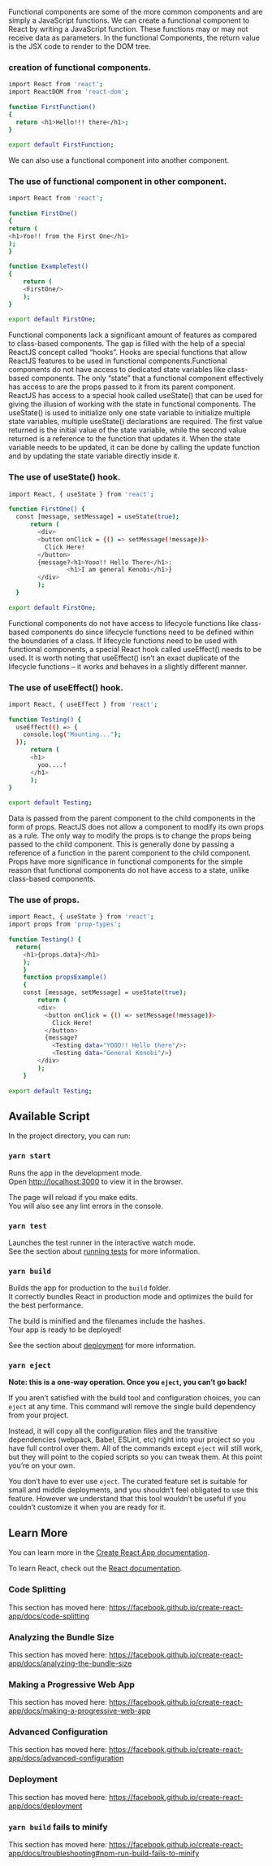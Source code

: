 <p>Functional components are some of the more common components and are simply a JavaScript functions. We can create a functional component to React by writing a JavaScript function. These functions may or may not receive data as parameters. In the functional Components, the return value is the JSX code to render to the DOM tree.</p>

### creation of functional components.
```bash
import React from 'react';  
import ReactDOM from 'react-dom';  
  
function FirstFunction() 
{ 
  return <h1>Hello!!! there</h1>; 
} 
  
export default FirstFunction; 
```

We can also use a functional component into another component.

### The use of functional component in other component.

```bash
import React from 'react';  
  
function FirstOne()  
{ 
return ( 
<h1>Yoo!! from the First One</h1> 
); 
} 
  
function ExampleTest() 
{ 
    return ( 
    <FirstOne/> 
    ); 
} 
  
export default FirstOne; 
```

Functional components lack a significant amount of features as compared to class-based components. The gap is filled with the help of a special ReactJS concept called “hooks”. Hooks are special functions that allow ReactJS features to be used in functional components.Functional components do not have access to dedicated state variables like class-based components. The only “state” that a functional component effectively has access to are the props passed to it from its parent component. ReactJS has access to a special hook called useState() that can be used for giving the illusion of working with the state in functional components. The useState() is used to initialize only one state variable to initialize multiple state variables, multiple useState() declarations are required. The first value returned is the initial value of the state variable, while the second value returned is a reference to the function that updates it. When the state variable needs to be updated, it can be done by calling the update function and by updating the state variable directly inside it.

### The use of useState() hook.
```bash
import React, { useState } from 'react';  
   
function FirstOne() { 
  const [message, setMessage] = useState(true);       
      return ( 
        <div> 
        <button onClick = {() => setMessage(!message)}> 
          Click Here! 
        </button> 
        {message?<h1>Yooo!! Hello There</h1>: 
                <h1>I am general Kenobi</h1>} 
        </div> 
        ); 
  } 
  
export default FirstOne; 

```


Functional components do not have access to lifecycle functions like class-based components do since lifecycle functions need to be defined within the boundaries of a class. If lifecycle functions need to be used with functional components, a special React hook called useEffect() needs to be used. It is worth noting that useEffect() isn’t an exact duplicate of the lifecycle functions – it works and behaves in a slightly different manner.

### The use of useEffect() hook.
```bash
import React, { useEffect } from 'react'; 
  
function Testing() { 
  useEffect(() => { 
    console.log("Mounting..."); 
  }); 
      return ( 
      <h1> 
        yoo....! 
      </h1> 
      ); 
} 
  
export default Testing; 
```



Data is passed from the parent component to the child components in the form of props. ReactJS does not allow a component to modify its own props as a rule. The only way to modify the props is to change the props being passed to the child component. This is generally done by passing a reference of a function in the parent component to the child component. Props have more significance in functional components for the simple reason that functional components do not have access to a state, unlike class-based components.

### The use of props.

```bash
import React, { useState } from 'react';  
import props from 'prop-types'; 
  
function Testing() { 
  return( 
    <h1>{props.data}</h1> 
    ); 
    } 
    function propsExample() 
    {         
    const [message, setMessage] = useState(true); 
        return ( 
        <div> 
          <button onClick = {() => setMessage(!message)}> 
            Click Here! 
          </button> 
          {message? 
            <Testing data="YOOO!! Hello there"/>: 
            <Testing data="General Kenobi"/>} 
        </div> 
        ); 
    } 
  
export default Testing; 
```

## Available Script

In the project directory, you can run:

### `yarn start`

Runs the app in the development mode.<br />
Open [http://localhost:3000](http://localhost:3000) to view it in the browser.

The page will reload if you make edits.<br />
You will also see any lint errors in the console.

### `yarn test`

Launches the test runner in the interactive watch mode.<br />
See the section about [running tests](https://facebook.github.io/create-react-app/docs/running-tests) for more information.

### `yarn build`

Builds the app for production to the `build` folder.<br />
It correctly bundles React in production mode and optimizes the build for the best performance.

The build is minified and the filenames include the hashes.<br />
Your app is ready to be deployed!

See the section about [deployment](https://facebook.github.io/create-react-app/docs/deployment) for more information.

### `yarn eject`

**Note: this is a one-way operation. Once you `eject`, you can’t go back!**

If you aren’t satisfied with the build tool and configuration choices, you can `eject` at any time. This command will remove the single build dependency from your project.

Instead, it will copy all the configuration files and the transitive dependencies (webpack, Babel, ESLint, etc) right into your project so you have full control over them. All of the commands except `eject` will still work, but they will point to the copied scripts so you can tweak them. At this point you’re on your own.

You don’t have to ever use `eject`. The curated feature set is suitable for small and middle deployments, and you shouldn’t feel obligated to use this feature. However we understand that this tool wouldn’t be useful if you couldn’t customize it when you are ready for it.

## Learn More

You can learn more in the [Create React App documentation](https://facebook.github.io/create-react-app/docs/getting-started).

To learn React, check out the [React documentation](https://reactjs.org/).

### Code Splitting

This section has moved here: https://facebook.github.io/create-react-app/docs/code-splitting

### Analyzing the Bundle Size

This section has moved here: https://facebook.github.io/create-react-app/docs/analyzing-the-bundle-size

### Making a Progressive Web App

This section has moved here: https://facebook.github.io/create-react-app/docs/making-a-progressive-web-app

### Advanced Configuration

This section has moved here: https://facebook.github.io/create-react-app/docs/advanced-configuration

### Deployment

This section has moved here: https://facebook.github.io/create-react-app/docs/deployment

### `yarn build` fails to minify

This section has moved here: https://facebook.github.io/create-react-app/docs/troubleshooting#npm-run-build-fails-to-minify
